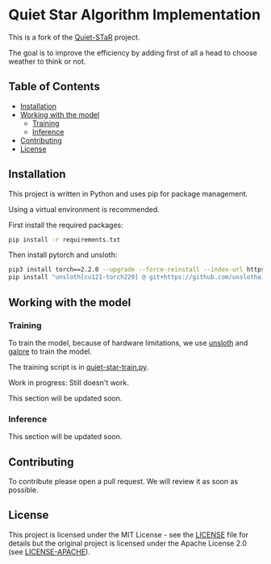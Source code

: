 # Quiet Star Algorithm Implementation

This is a fork of the [Quiet-STaR](https://github.com/ezelikman/quiet-star) project.

The goal is to improve the efficiency by adding first of all a head to choose weather to think or not.


## Table of Contents

- [Installation](#installation)
- [Working with the model](#working-with-the-model)
  - [Training](#training)
  - [Inference](#inference)
- [Contributing](#contributing)
- [License](#license)

## Installation

This project is written in Python and uses pip for package management.

Using a virtual environment is recommended.

First install the required packages:

```bash
pip install -r requirements.txt
```

Then install pytorch and unsloth:
```bash
pip3 install torch==2.2.0 --upgrade --force-reinstall --index-url https://download.pytorch.org/whl/cu121
pip install "unsloth[cu121-torch220] @ git+https://github.com/unslothai/unsloth.git"
```

## Working with the model

### Training

To train the model, because of hardware limitations, we use [unsloth](https://github.com/unslothai/unsloth) and [galore](https://github.com/jiaweizzhao/GaLore) to train the model.


The training script is in [quiet-star-train.py](quiet-star-train.py). 

Work in progress: Still doesn't work.


This section will be updated soon.

### Inference

This section will be updated soon.

## Contributing

To contribute please open a pull request. We will review it as soon as possible.


## License

This project is licensed under the MIT License - see the [LICENSE](LICENSE) file for details but the original project is licensed under the Apache License 2.0 (see [LICENSE-APACHE](LICENSE-APACHE)).


